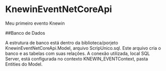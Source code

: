 # KnewinEventNetCoreApi
Meu primeiro evento Knewin

##Banco de Dados

A estrutura de banco está dentro da biblioteca/porjeto KnewinEventNetCoreApi.Model, arquivo ScripUnico.sql. Este arquivo cria o banco e as tabelas com suas relações.
A conexão utilizada, local SQL Server, está configurada no contexto KNEWIN_EVENTContext, pasta Entities do Model.
